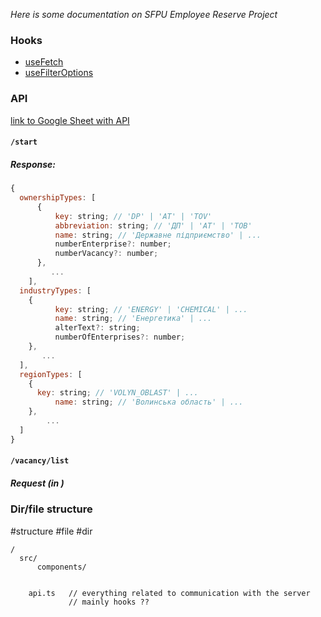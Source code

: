 *Here is some documentation on SFPU Employee Reserve Project*

### Hooks
- [useFetch](hooks/useFetch)
- [useFilterOptions](hooks/useFilterOptions)

### API
[link to Google Sheet with API](https://docs.google.com/spreadsheets/d/1ihWrgdj_U8cEzfwruCdzkGEAfEKQ7FbzWwb7i-LOoP0/edit#gid=0)

#### `/start`
##### Response: 
```js
{
  ownershipTypes: [
	  {
		  key: string; // 'DP' | 'AT' | 'TOV'
		  abbreviation: string; // 'ДП' | 'АТ' | 'ТОВ'
		  name: string; // 'Державне підприємство' | ...
		  numberEnterprise?: number;
		  numberVacancy?: number;
	  },
	     ...
	],
  industryTypes: [
    {
		  key: string; // 'ENERGY' | 'CHEMICAL' | ...
		  name: string; // 'Енергетика' | ...
		  alterText?: string;
		  numberOfEnterprises?: number;
    },
       ...
  ],
  regionTypes: [
    {
      key: string; // 'VOLYN_OBLAST' | ...
		  name: string; // 'Волинська область' | ...
    },
        ...
  ]
}
```

#### `/vacancy/list`
##### Request (in )



### Dir/file structure   
#structure #file #dir 

```
/ 
  src/
	  components/
	    

    api.ts   // everything related to communication with the server
             // mainly hooks ??

```

